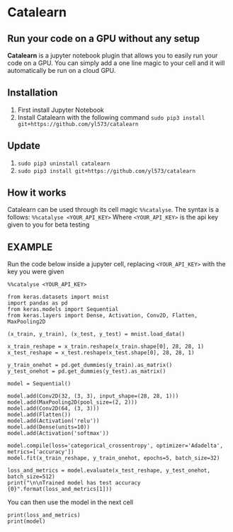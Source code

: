 # Catalearn

## Run your code on a GPU without any setup

__Catalearn__ is a jupyter notebook plugin that allows you to easily run your code on a GPU. You can simply add a one line magic to your cell and it will automatically be run on a cloud GPU. 

## Installation
1. First install Jupyter Notebook
2. Install Catalearn with the following command
`sudo pip3 install git+https://github.com/yl573/catalearn`

## Update
1. `sudo pip3 uninstall catalearn`
2. `sudo pip3 install git+https://github.com/yl573/catalearn`

## How it works
Catalearn can be used through its cell magic `%%catalyse`. The syntax is a follows:
`%%catalyse <YOUR_API_KEY>`
Where `<YOUR_API_KEY>` is the api key given to you for beta testing

## EXAMPLE
Run the code below inside a jupyter cell, replacing `<YOUR_API_KEY>` with the key you were given
```
%%catalyse <YOUR_API_KEY>

from keras.datasets import mnist
import pandas as pd
from keras.models import Sequential
from keras.layers import Dense, Activation, Conv2D, Flatten, MaxPooling2D

(x_train, y_train), (x_test, y_test) = mnist.load_data()

x_train_reshape = x_train.reshape(x_train.shape[0], 28, 28, 1)
x_test_reshape = x_test.reshape(x_test.shape[0], 28, 28, 1)

y_train_onehot = pd.get_dummies(y_train).as_matrix()
y_test_onehot = pd.get_dummies(y_test).as_matrix()

model = Sequential()

model.add(Conv2D(32, (3, 3), input_shape=(28, 28, 1)))
model.add(MaxPooling2D(pool_size=(2, 2)))
model.add(Conv2D(64, (3, 3)))
model.add(Flatten())
model.add(Activation('relu'))
model.add(Dense(units=10))
model.add(Activation('softmax'))

model.compile(loss='categorical_crossentropy', optimizer='Adadelta', metrics=['accuracy'])
model.fit(x_train_reshape, y_train_onehot, epochs=5, batch_size=32)

loss_and_metrics = model.evaluate(x_test_reshape, y_test_onehot, batch_size=512)
print("\n\nTrained model has test accuracy {0}".format(loss_and_metrics[1]))
```
You can then use the model in the next cell
```
print(loss_and_metrics)
print(model)
```

